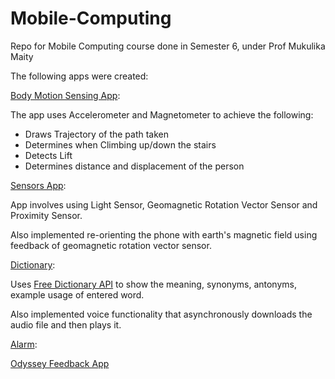 # Mobile-Computing
Repo for Mobile Computing course done in Semester 6, under Prof Mukulika Maity

The following apps were created:

[Body Motion Sensing App](https://github.com/Vishesh20155/Mobile-Computing/tree/assignment-5):

The app uses Accelerometer and Magnetometer to achieve the following:
* Draws Trajectory of the path taken
* Determines when Climbing up/down the stairs
* Detects Lift
* Determines distance and displacement of the person


[Sensors App](https://github.com/Vishesh20155/Mobile-Computing/tree/assignment-4):

App involves using Light Sensor, Geomagnetic Rotation Vector Sensor and Proximity Sensor.

Also implemented re-orienting the phone with earth's magnetic field using feedback of geomagnetic rotation vector sensor.


[Dictionary](https://github.com/Vishesh20155/Mobile-Computing/tree/assignment-3):

Uses [Free Dictionary API](https://dictionaryapi.dev) to show the meaning, synonyms, antonyms, example usage of entered word.

Also implemented voice functionality that asynchronously downloads the audio file and then plays it.


[Alarm](https://github.com/Vishesh20155/Mobile-Computing/tree/assignment-2):

[Odyssey Feedback App](https://github.com/Vishesh20155/Mobile-Computing/tree/assignment-1)
